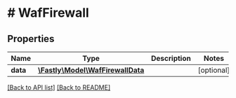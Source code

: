 # # WafFirewall

## Properties

Name | Type | Description | Notes
------------ | ------------- | ------------- | -------------
**data** | [**\Fastly\Model\WafFirewallData**](WafFirewallData.md) |  | [optional]

[[Back to API list]](../../README.md#endpoints) [[Back to README]](../../README.md)
